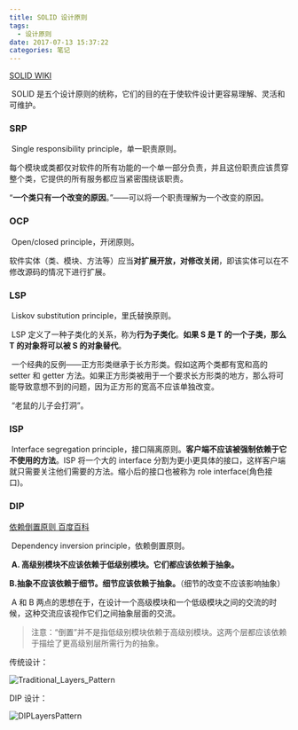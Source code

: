 ```yaml
---
title: SOLID 设计原则
tags:
  - 设计原则
date: 2017-07-13 15:37:22
categories: 笔记
---
```


[SOLID WIKI](https://en.wikipedia.org/wiki/SOLID_(object-oriented_design))

​	SOLID 是五个设计原则的统称，它们的目的在于使软件设计更容易理解、灵活和可维护。

### SRP

​	Single responsibility principle，单一职责原则。

​	每个模块或类都仅对软件的所有功能的一个单一部分负责，并且这份职责应该贯穿整个类，它提供的所有服务都应当紧密围绕该职责。

​	“**一个类只有一个改变的原因**。”——可以将一个职责理解为一个改变的原因。

### OCP

​	Open/closed principle，开闭原则。

​	软件实体（类、模块、方法等）应当**对扩展开放，对修改关闭**，即该实体可以在不修改源码的情况下进行扩展。

### LSP

​	Liskov substitution principle，里氏替换原则。

​	LSP 定义了一种子类化的关系，称为**行为子类化**。**如果 S 是 T 的一个子类，那么 T 的对象将可以被 S 的对象替代**。

​	一个经典的反例——正方形类继承于长方形类。假如这两个类都有宽和高的 setter 和 getter 方法。如果正方形类被用于一个要求长方形类的地方，那么将可能导致意想不到的问题，因为正方形的宽高不应该单独改变。

​	“老鼠的儿子会打洞”。



### ISP

​	Interface segregation principle，接口隔离原则。**客户端不应该被强制依赖于它不使用的方法**。ISP 将一个大的 interface 分割为更小更具体的接口，这样客户端就只需要关注他们需要的方法。缩小后的接口也被称为 role interface(角色接口)。



### DIP

[依赖倒置原则 百度百科](https://baike.baidu.com/item/%E4%BE%9D%E8%B5%96%E5%80%92%E7%BD%AE%E5%8E%9F%E5%88%99/6189149?fr=aladdin)

​	Dependency inversion principle，依赖倒置原则。

​		**A. 高级别模块不应该依赖于低级别模块。它们都应该依赖于抽象。**

​		**B.抽象不应该依赖于细节。细节应该依赖于抽象。**（细节的改变不应该影响抽象）

​	A 和 B 两点的思想在于，在设计一个高级模块和一个低级模块之间的交流的时候，这种交流应该视作它们之间抽象层面的交流。

> 注意：“倒置”并不是指低级别模块依赖于高级别模块。这两个层都应该依赖于描绘了更高级别层所需行为的抽象。

传统设计：	

![Traditional_Layers_Pattern](https://ws2.sinaimg.cn/large/006tNc79gy1fimvh2g899j30eh030t8o.jpg)



DIP 设计：

![DIPLayersPattern](https://ws1.sinaimg.cn/large/006tNc79gy1fimvh1mgiwj30ev09ldg3.jpg)
